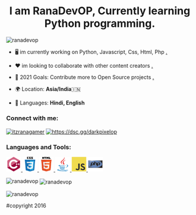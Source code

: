 <h1 align="center">I am RanaDevOP, Currently learning Python programming.</h1>
<p align="left"> <img src="https://komarev.com/ghpvc/?username=ranadevop&label=Profile%20views&color=0e75b6&style=flat" alt="ranadevop" /> </p>

- 🖥 im currently working on Python, Javascript, Css, Html, Php [.](.)

- ❤ im looking to collaborate with other content creators [.](.)

- 🥅 2021 Goals: Contribute more to Open Source projects [.](.)

- 🌍 Location: **Asia/India**🇮🇳

- 💬 Languages: **Hindi, English**

<h3 align="left">Connect with me:</h3>
<p align="left">
<a href="https://www.youtube.com/c/itzranagamer" target="blank"><img align="center" src="https://raw.githubusercontent.com/rahuldkjain/github-profile-readme-generator/master/src/images/icons/Social/youtube.svg" alt="itzranagamer" height="30" width="40" /></a>
<a href="https://discord.gg/https://dsc.gg/darkpixelop" target="blank"><img align="center" src="https://raw.githubusercontent.com/rahuldkjain/github-profile-readme-generator/master/src/images/icons/Social/discord.svg" alt="https://dsc.gg/darkpixelop" height="30" width="40" /></a>
</p>

<h3 align="left">Languages and Tools:</h3>
<p align="left"> <a href="https://www.w3schools.com/cpp/" target="_blank" rel="noreferrer"> <img src="https://raw.githubusercontent.com/devicons/devicon/master/icons/cplusplus/cplusplus-original.svg" alt="cplusplus" width="40" height="40"/> </a> <a href="https://www.w3schools.com/css/" target="_blank" rel="noreferrer"> <img src="https://raw.githubusercontent.com/devicons/devicon/master/icons/css3/css3-original-wordmark.svg" alt="css3" width="40" height="40"/> </a> <a href="https://www.w3.org/html/" target="_blank" rel="noreferrer"> <img src="https://raw.githubusercontent.com/devicons/devicon/master/icons/html5/html5-original-wordmark.svg" alt="html5" width="40" height="40"/> </a> <a href="https://www.java.com" target="_blank" rel="noreferrer"> <img src="https://raw.githubusercontent.com/devicons/devicon/master/icons/java/java-original.svg" alt="java" width="40" height="40"/> </a> <a href="https://developer.mozilla.org/en-US/docs/Web/JavaScript" target="_blank" rel="noreferrer"> <img src="https://raw.githubusercontent.com/devicons/devicon/master/icons/javascript/javascript-original.svg" alt="javascript" width="40" height="40"/> </a> <a href="https://www.php.net" target="_blank" rel="noreferrer"> <img src="https://raw.githubusercontent.com/devicons/devicon/master/icons/php/php-original.svg" alt="php" width="40" height="40"/> </a> </p>

<p><img align="left" src="https://github-readme-stats.vercel.app/api/top-langs?username=ranadevop&show_icons=true&locale=en&layout=compact" alt="ranadevop" /></p>

<p>&nbsp;<img align="center" src="https://github-readme-stats.vercel.app/api?username=ranadevop&show_icons=true&locale=en" alt="ranadevop" /></p>

<p><img align="center" src="https://github-readme-streak-stats.herokuapp.com/?user=ranadevop&" alt="ranadevop" /></p>


#copyright 2016













